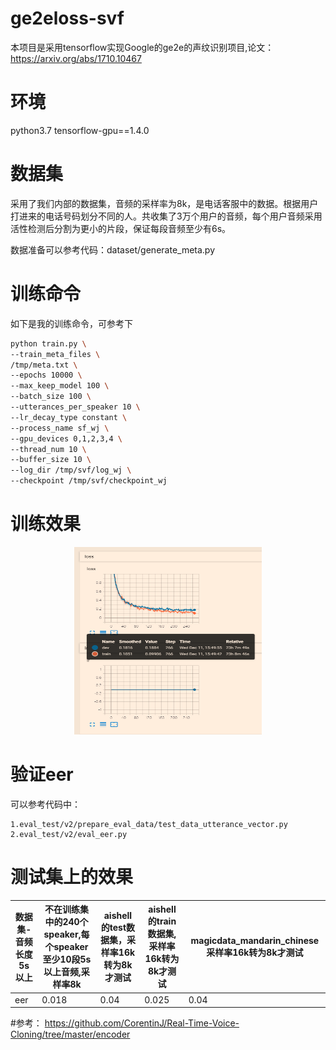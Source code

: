 # ge2eloss-svf
本项目是采用tensorflow实现Google的ge2e的声纹识别项目,论文：https://arxiv.org/abs/1710.10467

# 环境
python3.7
tensorflow-gpu==1.4.0

# 数据集
采用了我们内部的数据集，音频的采样率为8k，是电话客服中的数据。根据用户打进来的电话号码划分不同的人。共收集了3万个用户的音频，每个用户音频采用活性检测后分割为更小的片段，保证每段音频至少有6s。

数据准备可以参考代码：dataset/generate_meta.py

# 训练命令

如下是我的训练命令，可参考下
```bash
python train.py \
--train_meta_files \
/tmp/meta.txt \
--epochs 10000 \
--max_keep_model 100 \
--batch_size 100 \
--utterances_per_speaker 10 \
--lr_decay_type constant \
--process_name sf_wj \
--gpu_devices 0,1,2,3,4 \
--thread_num 10 \
--buffer_size 10 \
--log_dir /tmp/svf/log_wj \
--checkpoint /tmp/svf/checkpoint_wj
```
# 训练效果
<div align=center>
  <img src="https://github.com/aijianiula0601/ge2eloss-svf/blob/master/imgs/ge2e_train.jpg"  alt="训练展示" width = "300" height = "300" />
</div>

# 验证eer

可以参考代码中：
```
1.eval_test/v2/prepare_eval_data/test_data_utterance_vector.py
2.eval_test/v2/eval_eer.py
```

# 测试集上的效果

| 数据集-音频长度5s以上 | 不在训练集中的240个speaker,每个speaker至少10段5s以上音频,采样率8k | aishell的test数据集，采样率16k转为8k才测试 | aishell的train数据集,采样率16k转为8k才测试 | magicdata_mandarin_chinese采样率16k转为8k才测试 |
| ------ | ------ | ------ | ------ | ------ |
| eer | 0.018 | 0.04 | 0.025 | 0.04 |

#参考：
https://github.com/CorentinJ/Real-Time-Voice-Cloning/tree/master/encoder

